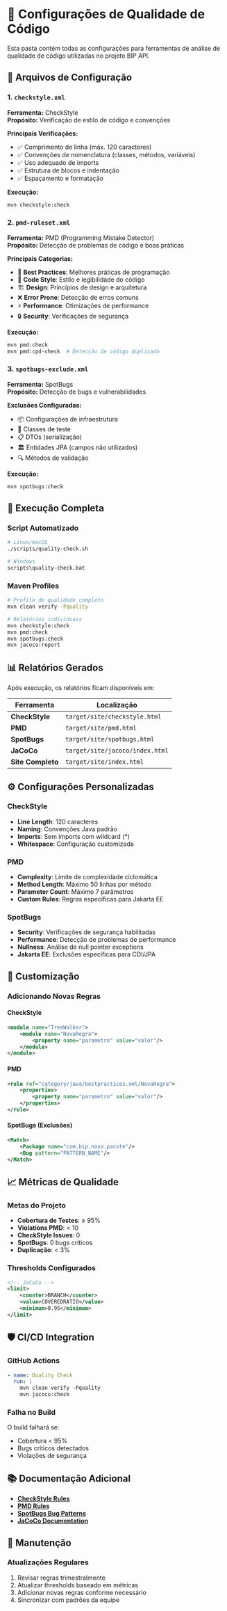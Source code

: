 # 🔧 Configurações de Qualidade de Código

Esta pasta contém todas as configurações para ferramentas de análise de qualidade de código utilizadas no projeto BIP API.

## 📁 Arquivos de Configuração

### 1. `checkstyle.xml`
**Ferramenta:** CheckStyle  
**Propósito:** Verificação de estilo de código e convenções  

**Principais Verificações:**
- ✅ Comprimento de linha (máx. 120 caracteres)
- ✅ Convenções de nomenclatura (classes, métodos, variáveis)
- ✅ Uso adequado de imports
- ✅ Estrutura de blocos e indentação
- ✅ Espaçamento e formatação

**Execução:**
```bash
mvn checkstyle:check
```

### 2. `pmd-ruleset.xml`
**Ferramenta:** PMD (Programming Mistake Detector)  
**Propósito:** Detecção de problemas de código e boas práticas  

**Principais Categorias:**
- 🎯 **Best Practices**: Melhores práticas de programação
- 🎨 **Code Style**: Estilo e legibilidade do código
- 🏗️ **Design**: Princípios de design e arquitetura
- ❌ **Error Prone**: Detecção de erros comuns
- ⚡ **Performance**: Otimizações de performance
- 🔒 **Security**: Verificações de segurança

**Execução:**
```bash
mvn pmd:check
mvn pmd:cpd-check  # Detecção de código duplicado
```

### 3. `spotbugs-exclude.xml`
**Ferramenta:** SpotBugs  
**Propósito:** Detecção de bugs e vulnerabilidades  

**Exclusões Configuradas:**
- 📦 Configurações de infraestrutura
- 🧪 Classes de teste
- 📋 DTOs (serialização)
- 🏛️ Entidades JPA (campos não utilizados)
- 🔍 Métodos de validação

**Execução:**
```bash
mvn spotbugs:check
```

## 🚀 Execução Completa

### Script Automatizado
```bash
# Linux/macOS
./scripts/quality-check.sh

# Windows
scripts\quality-check.bat
```

### Maven Profiles
```bash
# Profile de qualidade completo
mvn clean verify -Pquality

# Relatórios individuais
mvn checkstyle:check
mvn pmd:check
mvn spotbugs:check
mvn jacoco:report
```

## 📊 Relatórios Gerados

Após execução, os relatórios ficam disponíveis em:

| Ferramenta | Localização |
|------------|-------------|
| **CheckStyle** | `target/site/checkstyle.html` |
| **PMD** | `target/site/pmd.html` |
| **SpotBugs** | `target/site/spotbugs.html` |
| **JaCoCo** | `target/site/jacoco/index.html` |
| **Site Completo** | `target/site/index.html` |

## ⚙️ Configurações Personalizadas

### CheckStyle
- **Line Length**: 120 caracteres
- **Naming**: Convenções Java padrão
- **Imports**: Sem imports com wildcard (*)
- **Whitespace**: Configuração customizada

### PMD
- **Complexity**: Limite de complexidade ciclomática
- **Method Length**: Máximo 50 linhas por método
- **Parameter Count**: Máximo 7 parâmetros
- **Custom Rules**: Regras específicas para Jakarta EE

### SpotBugs
- **Security**: Verificações de segurança habilitadas
- **Performance**: Detecção de problemas de performance
- **Nullness**: Análise de null pointer exceptions
- **Jakarta EE**: Exclusões específicas para CDI/JPA

## 🔧 Customização

### Adicionando Novas Regras

#### CheckStyle
```xml
<module name="TreeWalker">
    <module name="NovaRegra">
        <property name="parametro" value="valor"/>
    </module>
</module>
```

#### PMD
```xml
<rule ref="category/java/bestpractices.xml/NovaRegra">
    <properties>
        <property name="parametro" value="valor"/>
    </properties>
</rule>
```

#### SpotBugs (Exclusões)
```xml
<Match>
    <Package name="com.bip.novo.pacote"/>
    <Bug pattern="PATTERN_NAME"/>
</Match>
```

## 📈 Métricas de Qualidade

### Metas do Projeto
- **Cobertura de Testes**: ≥ 95%
- **Violations PMD**: < 10
- **CheckStyle Issues**: 0
- **SpotBugs**: 0 bugs críticos
- **Duplicação**: < 3%

### Thresholds Configurados
```xml
<!-- JaCoCo -->
<limit>
    <counter>BRANCH</counter>
    <value>COVEREDRATIO</value>
    <minimum>0.95</minimum>
</limit>
```

## 🛡️ CI/CD Integration

### GitHub Actions
```yaml
- name: Quality Check
  run: |
    mvn clean verify -Pquality
    mvn jacoco:check
```

### Falha no Build
O build falhará se:
- Cobertura < 95%
- Bugs críticos detectados
- Violações de segurança

## 📚 Documentação Adicional

- **[CheckStyle Rules](https://checkstyle.org/checks.html)**
- **[PMD Rules](https://pmd.github.io/latest/pmd_rules_java.html)**
- **[SpotBugs Bug Patterns](https://spotbugs.readthedocs.io/en/latest/bugDescriptions.html)**
- **[JaCoCo Documentation](https://www.jacoco.org/jacoco/trunk/doc/)**

## 🔄 Manutenção

### Atualizações Regulares
1. Revisar regras trimestralmente
2. Atualizar thresholds baseado em métricas
3. Adicionar novas regras conforme necessário
4. Sincronizar com padrões da equipe